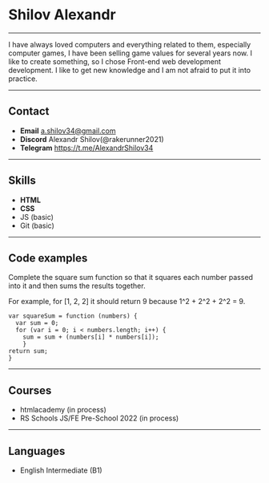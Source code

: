 # Shilov Alexandr
---
I have always loved computers and everything related to them, especially computer games, I have been selling game values for several years now. I like to create something, so I chose Front-end web development development. I like to get new knowledge and I am not afraid to put it into practice.
___
## Contact
* __Email__ a.shilov34@gmail.com
* __Discord__ Alexandr Shilov(@rakerunner2021)
* __Telegram__ https://t.me/AlexandrShilov34
---
## Skills
* __HTML__
* __CSS__
* JS (basic)
* Git (basic)
---
## Code examples
Complete the square sum function so that it squares each number passed into it and then sums the results together.

For example, for [1, 2, 2] it should return 9 because 1^2 + 2^2 + 2^2 = 9.
```
var squareSum = function (numbers) {
  var sum = 0;
  for (var i = 0; i < numbers.length; i++) {
    sum = sum + (numbers[i] * numbers[i]);
    }
return sum;
}
```
---
## Courses
* htmlacademy (in process)
* RS Schools JS/FE Pre-School 2022 (in process)
---
## Languages
* English Intermediate (B1) 